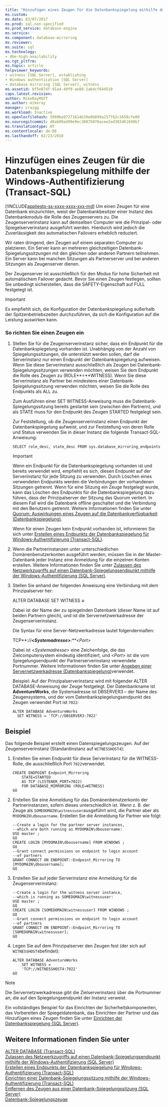 ```yaml
---
title: "Hinzufügen eines Zeugen für die Datenbankspiegelung mithilfe der Windows-Authentifizierung (Transact-SQL) | Microsoft-Dokumentation"
ms.custom: 
ms.date: 03/07/2017
ms.prod: sql-non-specified
ms.prod_service: database-engine
ms.service: 
ms.component: database-mirroring
ms.reviewer: 
ms.suite: sql
ms.technology:
- dbe-high-availability
ms.tgt_pltfrm: 
ms.topic: article
helpviewer_keywords:
- witness [SQL Server], establishing
- Windows authentication [SQL Server]
- database mirroring [SQL Server], witness
ms.assetid: bf5e87df-91a4-49f9-ae88-2a6dcf644510
caps.latest.revision: 
author: MikeRayMSFT
ms.author: mikeray
manager: craigg
ms.workload: Inactive
ms.openlocfilehash: 5909ba97271614b39e0b899a257f62c1658cfe09
ms.sourcegitcommit: d8ab09ad99e9ec30875076acee2ed303d61049b7
ms.translationtype: HT
ms.contentlocale: de-DE
ms.lasthandoff: 02/23/2018
---
```

# <a name="add-a-database-mirroring-witness-using-windows-authentication-transact-sql"></a>Hinzufügen eines Zeugen für die Datenbankspiegelung mithilfe der Windows-Authentifizierung (Transact-SQL)
[!INCLUDE[appliesto-ss-xxxx-xxxx-xxx-md](../../includes/appliesto-ss-xxxx-xxxx-xxx-md.md)]
Um einen Zeugen für eine Datenbank einzurichten, weist der Datenbankbesitzer einer Instanz des Datenbankmoduls die Rolle des Zeugenservers zu. Die Zeugenserverinstanz kann auf demselben Computer wie die Prinzipal- oder Spiegelserverinstanz ausgeführt werden. Hierdurch wird jedoch die Zuverlässigkeit des automatischen Failovers erheblich reduziert.  
  
 Wir raten dringend, den Zeugen auf einem separaten Computer zu platzieren. Ein Server kann an mehreren gleichzeitigen Datenbank-Spiegelungssitzungen mit den gleichen oder anderen Partnern teilnehmen. Ein Server kann bei manchen Sitzungen als Partnerserver und bei anderen Sitzungen als Zeugenserver dienen.  
  
 Der Zeugenserver ist ausschließlich für den Modus für hohe Sicherheit mit automatischem Failover gedacht. Bevor Sie einen Zeugen festlegen, sollten Sie unbedingt sicherstellen, dass die SAFETY-Eigenschaft auf FULL festgelegt ist.  
  
> [!IMPORTANT]  
>  Es empfiehlt sich, die Konfiguration der Datenbankspiegelung außerhalb der Spitzenbetriebszeiten durchzuführen, da sich die Konfiguration auf die Leistung auswirken kann.  
  
### <a name="to-establish-a-witness"></a>So richten Sie einen Zeugen ein  
  
1.  Stellen Sie für die Zeugenserverinstanz sicher, dass ein Endpunkt für die Datenbankspiegelung vorhanden ist. Unabhängig von der Anzahl von Spiegelungssitzungen, die unterstützt werden sollen, darf die Serverinstanz nur einen Endpunkt der Datenbankspiegelung aufweisen. Wenn Sie diese Serverinstanz ausschließlich als Zeugen bei Datenbank-Spiegelungssitzungen verwenden möchten, weisen Sie dem Endpunkt die Rolle des Zeugen zu (ROLE**=**WITNESS). Wenn Sie diese Serverinstanz als Partner bei mindestens einer Datenbank-Spiegelungssitzung verwenden möchten, weisen Sie die Rolle des Endpunkts als ALL zu.  
  
     Zum Ausführen einer SET WITNESS-Anweisung muss die Datenbank-Spiegelungssitzung bereits gestartet sein (zwischen den Partnern), und als STATE muss für den Endpunkt des Zeugen STARTED festgelegt sein.  
  
     Zur Feststellung, ob die Zeugenserverinstanz einen Endpunkt der Datenbankspiegelung aufweist, und zur Feststellung von deren Rolle und Status verwenden Sie in dieser Instanz die folgende Transact-SQL-Anweisung:  
  
    ```  
    SELECT role_desc, state_desc FROM sys.database_mirroring_endpoints  
    ```  
  
    > [!IMPORTANT]  
    >  Wenn ein Endpunkt für die Datenbankspiegelung vorhanden ist und bereits verwendet wird, empfiehlt es sich, diesen Endpunkt auf der Serverinstanz für jede Sitzung zu verwenden. Durch Löschen eines verwendeten Endpunkts werden die Verbindungen der vorhandenen Sitzungen getrennt. Wenn für eine Sitzung ein Zeuge festgelegt wurde, kann das Löschen des Endpunkts für die Datenbankspiegelung dazu führen, dass der Prinzipalserver der Sitzung das Quorum verliert. In diesem Fall wird die Datenbank offline geschaltet und die Verbindung mit den Benutzern getrennt. Weitere Informationen finden Sie unter [Quorum: Auswirkungen eines Zeugen auf die Datenbankverfügbarkeit &#40;Datenbankspiegelung&#41;](../../database-engine/database-mirroring/quorum-how-a-witness-affects-database-availability-database-mirroring.md).  
  
     Wenn für einen Zeugen kein Endpunkt vorhanden ist, informieren Sie sich unter [Erstellen eines Endpunkts der Datenbankspiegelung für Windows-Authentifizierung &#40;Transact-SQL&#41;](../../database-engine/database-mirroring/create-a-database-mirroring-endpoint-for-windows-authentication-transact-sql.md).  
  
2.  Wenn die Partnerinstanzen unter unterschiedlichen Domänenbenutzerkonten ausgeführt werden, müssen Sie in der Master-Datenbank jeder Instanz eine Anmeldung für die einzelnen Konten erstellen. Weitere Informationen finden Sie unter [Zulassen des Netzwerkzugriffs auf einen Datenbank-Spiegelungsendpunkt mithilfe der Windows-Authentifizierung &#40;SQL Server&#41;](../../database-engine/database-mirroring/database-mirroring-allow-network-access-windows-authentication.md).  
  
3.  Stellen Sie anhand der folgenden Anweisung eine Verbindung mit dem Prinzipalserver her:  
  
     ALTER DATABASE *<Datenbankname>* SET WITNESS **=***<Servernetzwerkadresse>*  
  
     Dabei ist *<Datenbankname>* der Name der zu spiegelnden Datenbank (dieser Name ist auf beiden Partnern gleich), und *<Servernetzwerkadresse>* ist die Servernetzwerkadresse der Zeugenserverinstanz.  
  
     Die Syntax für eine Server-Netzwerkadresse lautet folgendermaßen:  
  
     TCP**://**\<*Systemadresse>***:**\<*Port>*  
  
     Dabei ist \<*Systemadresse>* eine Zeichenfolge, die das Zielcomputersystem eindeutig identifiziert, und \<*Port>* ist die vom Spiegelungsendpunkt der Partnerserverinstanz verwendete Portnummer. Weitere Informationen finden Sie unter [Angeben einer Servernetzwerkadresse &#40;Datenbankspiegelung&#41;](../../database-engine/database-mirroring/specify-a-server-network-address-database-mirroring.md)verwendet.  
  
     Beispiel: Auf der Prinzipalserverinstanz wird mit folgender ALTER DATABASE-Anweisung der Zeuge festgelegt. Der Datenbankname ist **AdventureWorks**, die Systemadresse ist DBSERVER3 – der Name des Zeugensystems, und der vom Datenbankspiegelungsendpunkt des Zeugen verwendet Port ist `7022`:  
  
    ```  
    ALTER DATABASE AdventureWorks   
      SET WITNESS = 'TCP://DBSERVER3:7022'  
    ```  
  
## <a name="example"></a>Beispiel  
 Das folgende Beispiel erstellt einen Datenspiegelungszeugen. Auf der Zeugenserverinstanz (Standardinstanz auf `WITNESSHOST4`):  
  
1.  Erstellen Sie einen Endpunkt für diese Serverinstanz für die WITNESS-Rolle, die ausschließlich Port `7022`verwendet.  
  
    ```  
    CREATE ENDPOINT Endpoint_Mirroring  
        STATE=STARTED   
        AS TCP (LISTENER_PORT=7022)   
        FOR DATABASE_MIRRORING (ROLE=WITNESS)  
    GO  
    ```  
  
2.  Erstellen Sie eine Anmeldung für das Domänenbenutzerkonto der Partnerinstanzen, sofern dieses unterschiedlich ist. Wenn z. B. der Zeuge als `SOMEDOMAIN\witnessuser`ausgeführt wird, die Partner aber als `MYDOMAIN\dbousername`. Erstellen Sie die Anmeldung für Partner wie folgt:  
  
    ```  
    --Create a login for the partner server instances,  
    --which are both running as MYDOMAIN\dbousername:  
    USE master ;  
    GO  
    CREATE LOGIN [MYDOMAIN\dbousername] FROM WINDOWS ;  
    GO  
    --Grant connect permissions on endpoint to login account   
    --of partners  
    GRANT CONNECT ON ENDPOINT::Endpoint_Mirroring TO [MYDOMAIN\dbousername];  
    GO  
    ```  
  
3.  Erstellen Sie auf jeder Serverinstanz eine Anmeldung für die Zeugenserverinstanz:  
  
    ```  
    --Create a login for the witness server instance,  
    --which is running as SOMEDOMAIN\witnessuser:  
    USE master ;  
    GO  
    CREATE LOGIN [SOMEDOMAIN\witnessuser] FROM WINDOWS ;  
    GO  
    --Grant connect permissions on endpoint to login account   
    --of partners  
    GRANT CONNECT ON ENDPOINT::Endpoint_Mirroring TO [SOMEDOMAIN\witnessuser];  
    GO  
    ```  
  
4.  Legen Sie auf dem Prinzipalserver den Zeugen fest (der sich auf `WITNESSHOST4`befindet):  
  
    ```  
    ALTER DATABASE AdventureWorks   
        SET WITNESS =   
        'TCP://WITNESSHOST4:7022'  
    GO  
    ```  
  
> [!NOTE]  
>  Die Servernetzwerkadresse gibt die Zielserverinstanz über die Portnummer an, die auf den Spiegelungsendpunkt der Instanz verweist.  
  
 Ein vollständiges Beispiel für das Einrichten der Sicherheitskomponenten, das Vorbereiten der Spiegeldatenbank, das Einrichten der Partner und das Hinzufügen eines Zeugen finden Sie unter [Einrichten der Datenbankspiegelung &#40;SQL Server&#41;](../../database-engine/database-mirroring/setting-up-database-mirroring-sql-server.md).  
  
## <a name="see-also"></a>Weitere Informationen finden Sie unter  
 [ALTER DATABASE &#40;Transact-SQL&#41;](../../t-sql/statements/alter-database-transact-sql.md)   
 [Zulassen des Netzwerkzugriffs auf einen Datenbank-Spiegelungsendpunkt mithilfe der Windows-Authentifizierung (SQL Server)](../../database-engine/database-mirroring/database-mirroring-allow-network-access-windows-authentication.md)   
 [Erstellen eines Endpunkts der Datenbankspiegelung für Windows-Authentifizierung (Transact-SQL)](../../database-engine/database-mirroring/create-a-database-mirroring-endpoint-for-windows-authentication-transact-sql.md)   
 [Einrichten einer Datenbank-Spiegelungssitzung mithilfe der Windows-Authentifizierung (Transact-SQL)](../../database-engine/database-mirroring/database-mirroring-establish-session-windows-authentication.md)   
 [Entfernen des Zeugen aus einer Datenbank-Spiegelungssitzung (SQL Server)](../../database-engine/database-mirroring/remove-the-witness-from-a-database-mirroring-session-sql-server.md)   
 [Datenbank-Spiegelungszeuge](../../database-engine/database-mirroring/database-mirroring-witness.md)  
  
  
